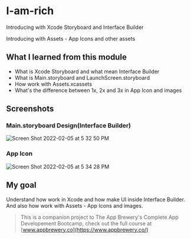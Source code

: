 # I-am-rich

Introducing with Xcode Storyboard and Interface Builder

Introducing with Assets - App Icons and other assets

## What I learned from this module

* What is Xcode Storyboard and what mean Interface Builder
* What is Main.storyboard and LaunchScreen.storyboard
* How work with Assets.xcassets 
* What's the difference between 1x, 2x and 3x in App Icon and images

## Screenshots 

### Main.storyboard Design(Interface Builder)
![Screen Shot 2022-02-05 at 5 32 50 PM](https://user-images.githubusercontent.com/56804253/152661240-c52a2b61-1e07-4c50-81b6-e68642883b38.png)
### App Icon
![Screen Shot 2022-02-05 at 5 34 28 PM](https://user-images.githubusercontent.com/56804253/152661287-10e754b2-ccf6-4bf7-ba1a-88873a4cab0e.png)

## My goal

Understand how work in Xcode and how make UI inside Interface Builder. And also how work with Assets - App Icons and images.

>This is a companion project to The App Brewery's Complete App Developement Bootcamp, check out the full course at [www.appbrewery.co](https://www.appbrewery.co/)
